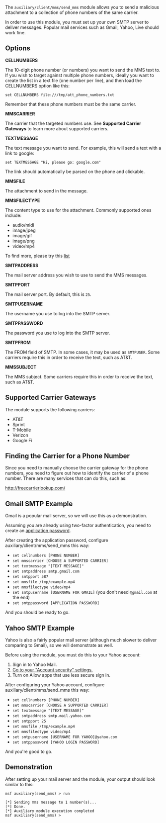 The ```auxiliary/client/mms/send_mms``` module allows you to send a malicious attachment to a
collection of phone numbers of the same carrier.

In order to use this module, you must set up your own SMTP server to deliver messages. Popular
mail services such as Gmail, Yahoo, Live should work fine.

## Options

**CELLNUMBERS**

The 10-digit phone number (or numbers) you want to send the MMS text to. If you wish to target
against multiple phone numbers, ideally you want to create the list in a text file (one number per
line), and then load the CELLNUMBERS option like this:

```
set CELLNUMBERS file:///tmp/att_phone_numbers.txt
```

Remember that these phone numbers must be the same carrier.

**MMSCARRIER**

The carrier that the targeted numbers use. See **Supported Carrier Gateways** to learn more about
supported carriers.

**TEXTMESSAGE**

The text message you want to send. For example, this will send a text with a link to google:

```
set TEXTMESSAGE "Hi, please go: google.com"
```

The link should automatically be parsed on the phone and clickable.

**MMSFILE**

The attachment to send in the message.

**MMSFILECTYPE**

The content type to use for the attachment. Commonly supported ones include:

* audio/midi
* image/jpeg
* image/gif
* image/png
* video/mp4

To find more, please try this [list](http://www.freeformatter.com/mime-types-list.html)

**SMTPADDRESS**

The mail server address you wish to use to send the MMS messages.

**SMTPPORT**

The mail server port. By default, this is ```25```.

**SMTPUSERNAME**

The username you use to log into the SMTP server.

**SMTPPASSWORD**

The password you use to log into the SMTP server.

**SMTPFROM**

The FROM field of SMTP. In some cases, it may be used as ```SMTPUSER```. Some carriers require this
in order to receive the text, such as AT&T.

**MMSSUBJECT**

The MMS subject. Some carriers require this in order to receive the text, such as AT&T.

## Supported Carrier Gateways

The module supports the following carriers:

* AT&T
* Sprint
* T-Mobile
* Verizon
* Google Fi

## Finding the Carrier for a Phone Number

Since you need to manually choose the carrier gateway for the phone numbers, you need to figure out
how to identify the carrier of a phone number. There are many services that can do this, such as:

http://freecarrierlookup.com/

## Gmail SMTP Example

Gmail is a popular mail server, so we will use this as a demonstration.

Assuming you are already using two-factor authentication, you need to create an [application password](https://support.google.com/accounts/answer/185833?hl=en).

After creating the application password, configure auxiliary/client/mms/send_mms this way:

* ```set cellnumbers [PHONE NUMBER]```
* ```set mmscarrier [CHOOSE A SUPPORTED CARRIER]```
* ```set textmessage "[TEXT MESSAGE]"```
* ```set smtpaddress smtp.gmail.com```
* ```set smtpport 587```
* ```set mmsfile /tmp/example.mp4```
* ```set mmsfilectype video/mp4```
* ```set smtpusername [USERNAME FOR GMAIL]``` (you don't need ```@gmail.com``` at the end)
* ```set smtppassword [APPLICATION PASSWORD]```

And you should be ready to go.

## Yahoo SMTP Example

Yahoo is also a fairly popular mail server (although much slower to deliver comparing to Gmail),
so we will demonstrate as well.

Before using the module, you must do this to your Yahoo account:

1. Sign in to Yahoo Mail.
2. [Go to your "Account security" settings.](https://login.yahoo.com/account/security#less-secure-apps)
3. Turn on Allow apps that use less secure sign in.

After configuring your Yahoo account, configure auxiliary/client/mms/send_mms this way:

* ```set cellnumbers [PHONE NUMBER]```
* ```set mmscarrier [CHOOSE A SUPPORTED CARRIER]```
* ```set textmessage "[TEXT MESSAGE]"```
* ```set smtpaddress smtp.mail.yahoo.com```
* ```set smtpport 25```
* ```set mmsfile /tmp/example.mp4```
* ```set mmsfilectype video/mp4```
* ```set smtpusername [USERNAME FOR YAHOO]@yahoo.com```
* ```set smtppassword [YAHOO LOGIN PASSWORD]```

And you're good to go.

## Demonstration

After setting up your mail server and the module, your output should look similar to this:

```
msf auxiliary(send_mms) > run

[*] Sending mms message to 1 number(s)...
[*] Done.
[*] Auxiliary module execution completed
msf auxiliary(send_mms) > 
```
